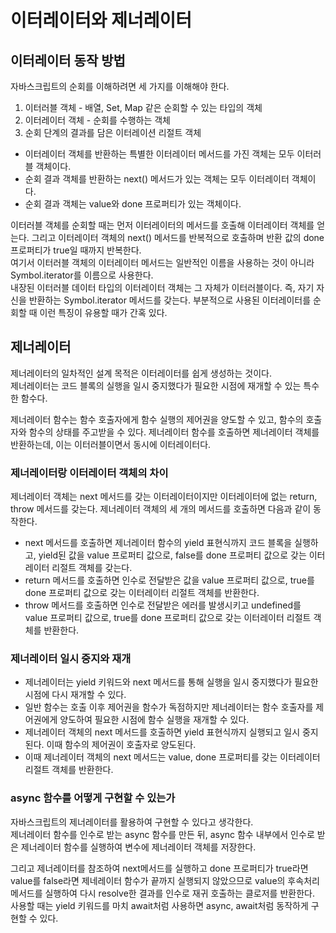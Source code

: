 # 이터레이터와 제너레이터

## 이터레이터 동작 방법

자바스크립트의 순회를 이해하려면 세 가지를 이해해야 한다.

1. 이터러블 객체 - 배열, Set, Map 같은 순회할 수 있는 타입의 객체
2. 이터레이터 객체 - 순회를 수행하는 객체
3. 순회 단계의 결과를 담은 이터레이션 리절트 객체

- 이터레이터 객체를 반환하는 특별한 이터레이터 메서드를 가진 객체는 모두 이터러블 객체이다.
- 순회 결과 객체를 반환하는 next() 메서드가 있는 객체는 모두 이터레이터 객체이다.
- 순회 결과 객체는 value와 done 프로퍼티가 있는 객체이다.

이터러블 객체를 순회할 때는 먼저 이터레이터의 메서드를 호출해 이터레이터 객체를 얻는다. 그리고 이터레이터 객체의 next() 메서드를 반복적으로 호출하며 반환 값의 done 프로퍼티가 true일 때까지 반복한다.  
여기서 이터러블 객체의 이터레이터 메서드는 일반적인 이름을 사용하는 것이 아니라 Symbol.iterator를 이름으로 사용한다.  
내장된 이터러블 데이터 타입의 이터레이터 객체는 그 자체가 이터러블이다. 즉, 자기 자신을 반환하는 Symbol.iterator 메서드를 갖는다. 부분적으로 사용된 이터레이터를 순회할 때 이런 특징이 유용할 때가 간혹 있다.

## 제너레이터

제너레이터의 일차적인 설계 목적은 이터레이터를 쉽게 생성하는 것이다.  
제너레이터는 코드 블록의 실행을 일시 중지했다가 필요한 시점에 재개할 수 있는 특수한 함수다.

제너레이터 함수는 함수 호출자에게 함수 실행의 제어권을 양도할 수 있고, 함수의 호출자와 함수의 상태를 주고받을 수 있다.
제너레이터 함수를 호출하면 제너레이터 객체를 반환하는데, 이는 이터러블이면서 동시에 이터레이터다.

### 제너레이터랑 이터레이터 객체의 차이

제너레이터 객체는 next 메서드를 갖는 이터레이터이지만 이터레이터에 없는 return, throw 메서드를 갖는다.
제너레이터 객체의 세 개의 메서드를 호출하면 다음과 같이 동작한다.

- next 메서드를 호출하면 제너레이터 함수의 yield 표현식까지 코드 블록을 실행하고, yield된 값을 value 프로퍼티 값으로, false를 done 프로퍼티 값으로 갖는 이터레이터 리절트 객체를 갖는다.
- return 메서드를 호출하면 인수로 전달받은 값을 value 프로퍼티 값으로, true를 done 프로퍼티 값으로 갖는 이터레이터 리절트 객체를 반환한다.
- throw 메서드를 호출하면 인수로 전달받은 에러를 발생시키고 undefined를 value 프로퍼티 값으로, true를 done 프로퍼티 값으로 갖는 이터레이터 리절트 객체를 반환한다.

### 제너레이터 일시 중지와 재개

- 제너레이터는 yield 키워드와 next 메서드를 통해 실행을 일시 중지했다가 필요한 시점에 다시 재개할 수 있다.
- 일반 함수는 호출 이후 제어권을 함수가 독점하지만 제너레이터는 함수 호출자를 제어권에게 양도하여 필요한 시점에 함수 실행을 재개할 수 있다.
- 제너레이터 객체의 next 메서드를 호출하면 yield 표현식까지 실행되고 일시 중지된다. 이때 함수의 제어권이 호출자로 양도된다.
- 이때 제너레이터 객체의 next 메서드는 value, done 프로퍼티를 갖는 이터레이터 리절트 객체를 반환한다.

### async 함수를 어떻게 구현할 수 있는가

자바스크립트의 제너레이터를 활용하여 구현할 수 있다고 생각한다.  
제너레이터 함수를 인수로 받는 async 함수를 만든 뒤, async 함수 내부에서 인수로 받은 제너레이터 함수를 실행하여 변수에 제너레이터 객체를 저장한다.

그리고 제너레이터를 참조하여 next메서드를 실행하고 done 프로퍼티가 true라면 value를 false라면 제네레이터 함수가 끝까지 실행되지 않았으므로 value의 후속처리 메서드를 실행하여 다시 resolve한 결과를 인수로 재귀 호출하는 클로저를 반환한다.  
사용할 때는 yield 키워드를 마치 await처럼 사용하면 async, await처럼 동작하게 구현할 수 있다.
